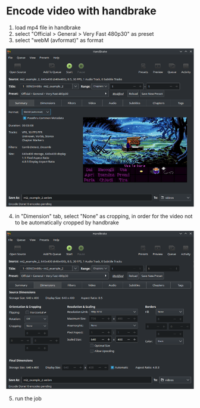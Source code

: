 # Encode video with handbrake

1. load mp4 file in handbrake
2. select "Official > General > Very Fast 480p30" as preset
3. select "webM (avformat)" as format

![01](01.png)

4. in "Dimension" tab, select "None" as cropping, in order for the video not to be automatically cropped by handbrake

![02](02.png)

5. run the job
